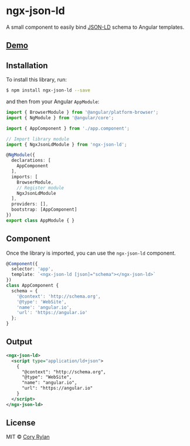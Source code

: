 # ngx-json-ld
A small component to easily bind [JSON-LD](https://developers.google.com/search/docs/guides/intro-structured-data) schema to Angular templates.

## [Demo](https://stackblitz.com/edit/angular-oyrw84)

## Installation

To install this library, run:

```bash
$ npm install ngx-json-ld --save
```

and then from your Angular `AppModule`:

```typescript
import { BrowserModule } from '@angular/platform-browser';
import { NgModule } from '@angular/core';

import { AppComponent } from './app.component';

// Import library module
import { NgxJsonLdModule } from 'ngx-json-ld';

@NgModule({
  declarations: [
    AppComponent
  ],
  imports: [
    BrowserModule,
    // Register module
    NgxJsonLdModule
  ],
  providers: [],
  bootstrap: [AppComponent]
})
export class AppModule { }
```

## Component

Once the library is imported, you can use the `ngx-json-ld` component.

```typescript
@Component({
  selector: 'app',
  template: `<ngx-json-ld [json]="schema"></ngx-json-ld>`
})
class AppComponent {
  schema = {
    '@context': 'http://schema.org',
    '@type': 'WebSite',
    'name': 'angular.io',
    'url': 'https://angular.io'
  };
}
```

## Output

```xml
<ngx-json-ld>
  <script type="application/ld+json">
    {
      "@context": "http://schema.org",
      "@type": "WebSite",
      "name": "angular.io",
      "url": "https://angular.io"
    }
  </script>
</ngx-json-ld>
```

## License

MIT © [Cory Rylan](https://coryrylan.com)
